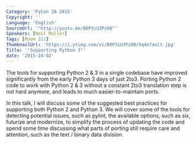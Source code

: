 ```yaml
---
Category: 'PyCon ZA 2015'
Copyright: ''
Language: 'English'
SourceUrl: '"http://youtu.be/B0P3iU3Pz00"'
Speakers: [Neil Muller]
Tags: [Room 211]
ThumbnailUrl: 'https://i.ytimg.com/vi/B0P3iU3Pz00/hqdefault.jpg'
Title: '"Supporting Python 3"'
date: '2015-10-02'
---
```

The tools for supporting Python 2 & 3 in a single codebase have improved significantly from the early Python 3 days of just 2to3. Porting Python 2 code to work with Python 2 & 3 without a constant 2to3 translation step is not hard anymore, and leads to much easier-to-maintain ports.

In this talk, I will discuss some of the suggested best practices for supporting both Python 2 and Python 3. We will cover some of the tools for detecting potential issues, such as pylint, the available options, such as six, futurize and modernize, to simplify the process of updating the code and spend some time discussing what parts of porting still require care and attention, such as the text / binary data division.

